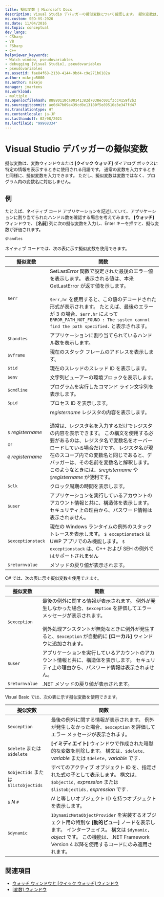 ```yaml
---
title: 擬似変数 | Microsoft Docs
description: Visual Studio デバッガーの擬似変数について確認します。 擬似変数は、変数ウィンドウまたは [クイック ウォッチ] ダイアログ ボックスに特定のデータを表示するときに使用される用語です。
ms.custom: SEO-VS-2020
ms.date: 11/04/2016
ms.topic: conceptual
dev_langs:
- CSharp
- VB
- FSharp
- C++
helpviewer_keywords:
- Watch window, pseudovariables
- debugging [Visual Studio], pseudovariables
- pseudovariables
ms.assetid: fae84f68-2138-4144-9bd4-c9e271b6182a
author: mikejo5000
ms.author: mikejo
manager: jmartens
ms.workload:
- multiple
ms.openlocfilehash: 88880110ca00141382d7038ec001f3cc4159f2b3
ms.sourcegitcommit: ae6d47b09a439cd0e13180f5e89510e3e347fd47
ms.translationtype: HT
ms.contentlocale: ja-JP
ms.lasthandoff: 02/08/2021
ms.locfileid: "99908334"
---
```

# <a name="pseudovariables-in-the-visual-studio-debugger"></a>Visual Studio デバッガーの擬似変数
擬似変数は、変数ウィンドウまたは **[クイック ウォッチ]** ダイアログ ボックスに特定の情報を表示するときに使用される用語です。 通常の変数を入力するときと同様に、擬似変数を入力できます。 ただし、擬似変数は変数ではなく、プログラム内の変数名に対応しません。

## <a name="example"></a>例
 たとえば、ネイティブ コード アプリケーションを記述していて、アプリケーションに割り当てられたハンドル数を確認する場合を考えてみます。 **[ウォッチ]** ウィンドウで、 **[名前]** 列に次の擬似変数を入力し、Enter キーを押すと、擬似変数が評価されます。

`$handles`

 ネイティブ コードでは、次の表に示す擬似変数を使用できます。

|擬似変数|関数|
|--------------------|--------------|
|`$err`|SetLastError 関数で設定された最後のエラー値を表示します。 表示される値は、本来 GetLastError が返す値を示します。<br /><br /> `$err,hr` を使用すると、この値のデコードされた形式が表示されます。 たとえば、最後のエラーが 3 の場合、`$err,hr` によって `ERROR_PATH_NOT_FOUND : The system cannot find the path specified.` と表示されます。|
|`$handles`|アプリケーションに割り当てられているハンドル数を表示します。|
|`$vframe`|現在のスタック フレームのアドレスを表示します。|
|`$tid`|現在のスレッドのスレッド ID を表示します。|
|`$env`|文字列ビューアーの環境ブロックを表示します。|
|`$cmdline`|プログラムを実行したコマンド ライン文字列を表示します。|
|`$pid`|プロセス ID を表示します。|
|`$` *registername*<br /><br /> or<br /><br /> `@` *registername*|*registername* レジスタの内容を表示します。<br /><br /> 通常は、レジスタ名を入力するだけでレジスタの内容を表示できます。 この構文を使用する必要があるのは、レジスタ名で変数名をオーバーロードしている場合だけです。 レジスタ名が現在のスコープ内での変数名と同じであると、デバッガーは、その名前を変数名と解釈します。 このようなときには、`$`*registername* や `@`*registername* が便利です。|
|`$clk`|クロック周期の時間を表示します。|
|`$user`|アプリケーションを実行しているアカウントのアカウント情報と共に、構造体を表示します。 セキュリティ上の理由から、パスワード情報は表示されません。|
|`$exceptionstack`|現在の Windows ランタイムの例外のスタック トレースを表示します。 `$ exceptionstack` は UWP アプリでのみ機能します。 `$ exceptionstack` は、C++ および SEH の例外ではサポートされません|
|`$returnvalue`|メソッドの戻り値が表示されます。|

 C# では、次の表に示す擬似変数を使用できます。

|擬似変数|関数|
|--------------------|--------------|
|`$exception`|最後の例外に関する情報が表示されます。 例外が発生しなかった場合、`$exception` を評価してエラー メッセージが表示されます。<br /><br /> 例外処理アシスタントが無効なときに例外が発生すると、`$exception` が自動的に **[ローカル]** ウィンドウに追加されます。|
|`$user`|アプリケーションを実行しているアカウントのアカウント情報と共に、構造体を表示します。 セキュリティ上の理由から、パスワード情報は表示されません。|
|`$returnvalue`|.NET メソッドの戻り値が表示されます。|

 Visual Basic では、次の表に示す擬似変数を使用できます。

|擬似変数|関数|
|--------------------|--------------|
|`$exception`|最後の例外に関する情報が表示されます。 例外が発生しなかった場合、`$exception` を評価してエラー メッセージが表示されます。|
|`$delete` または `$$delete`|**[イミディエイト]** ウィンドウで作成された暗黙的な変数を削除します。 構文は、`$delete,` *variable* または `$delete,` *variable* です`.`|
|`$objectids` または `$listobjectids`|すべてのアクティブ オブジェクト ID を、指定された式の子として表示します。 構文は、`$objectid,` *expression* または `$listobjectids,` *expression* です`.`|
|`$` *N* `#`|*N* と等しいオブジェクト ID を持つオブジェクトを表示します。|
|`$dynamic`|`IDynamicMetaObjectProvider` を実装するオブジェクト用の特別な **[動的ビュー]** ノードを表示します。 インターフェイス。 構文は `$dynamic,` *object* です。 この機能は、.NET Framework Version 4 以降を使用するコードにのみ適用されます。|

## <a name="see-also"></a>関連項目
- [ウォッチ ウィンドウと [クイック ウォッチ] ウィンドウ](../debugger/watch-and-quickwatch-windows.md)
- [[変数] ウィンドウ](../debugger/debugger-windows.md)
